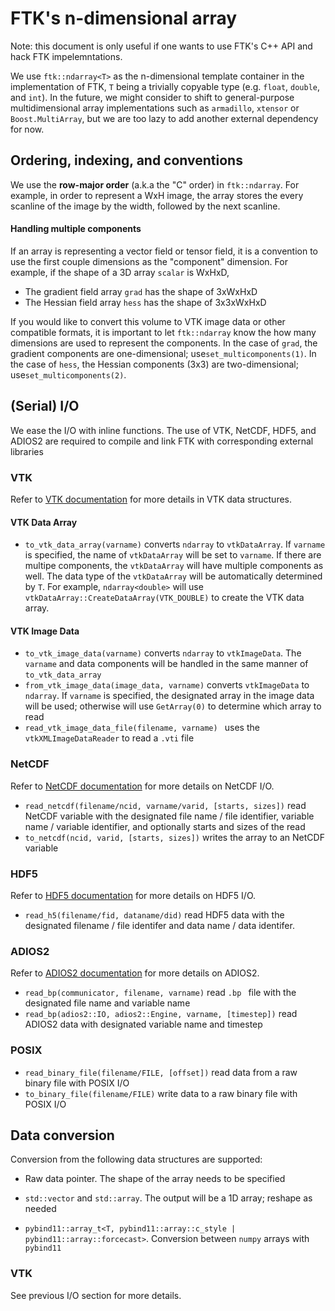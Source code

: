 # FTK's n-dimensional array

Note: this document is only useful if one wants to use FTK's C++ API and hack FTK impelemntations.  

We use `ftk::ndarray<T>` as the n-dimensional template container in the implementation of FTK, `T` being a trivially copyable type (e.g. `float`, `double`, and `int`).  In the future, we might consider to shift to general-purpose multidimensional array implementations such as `armadillo`, `xtensor` or `Boost.MultiArray`, but we are too lazy to add another external dependency for now.  

## Ordering, indexing, and conventions

We use the **row-major order** (a.k.a the "C" order) in  `ftk::ndarray`.  For example, in order to represent a WxH image, the array stores the every scanline of the image by the width, followed by the next scanline.

#### Handling multiple components

If an array is representing a vector field or tensor field, it is a convention to use the first couple dimensions as the "component" dimension.  For example, if the shape of a 3D array `scalar` is WxHxD,

* The gradient field array `grad` has the shape of 3xWxHxD
* The Hessian field array `hess` has the shape of 3x3xWxHxD

If you would like to convert this volume to VTK image data or other compatible formats, it is important to let `ftk::ndarray` know the how many dimensions are used to represent the components.  In the case of `grad`, the gradient components are one-dimensional; use`set_multicomponents(1)`.  In the case of `hess`, the Hessian components (3x3) are two-dimensional; use`set_multicomponents(2)`. 

## (Serial) I/O

We ease the I/O with inline functions.  The use of VTK, NetCDF, HDF5, and ADIOS2 are required to compile and link FTK with corresponding external libraries

### VTK

Refer to [VTK documentation](https://vtk.org/documentation/) for more details in VTK data structures.

#### VTK Data Array

* `to_vtk_data_array(varname)` converts `ndarray` to `vtkDataArray`.  If `varname` is specified, the name of `vtkDataArray` will be set to `varname`.   If there are multipe components, the  `vtkDataArray` will have multiple components as well.  The data type of the `vtkDataArray` will be automatically determined by `T`.  For example, `ndarray<double>` will use `vtkDataArray::CreateDataArray(VTK_DOUBLE)` to create the VTK data array.  

#### VTK Image Data

* `to_vtk_image_data(varname)` converts `ndarray` to `vtkImageData`.  The `varname` and data components will be handled in the same manner of `to_vtk_data_array`
* `from_vtk_image_data(image_data, varname)` converts `vtkImageData` to `ndarray`.  If `varname` is specified, the designated array in the image data will be used; otherwise will use  `GetArray(0)` to determine which array to read
* `read_vtk_image_data_file(filename, varname) ` uses the `vtkXMLImageDataReader` to read a `.vti` file

### NetCDF

Refer to [NetCDF documentation](https://www.unidata.ucar.edu/software/netcdf/docs/netcdf_documentation.html) for more details on NetCDF I/O. 

* `read_netcdf(filename/ncid, varname/varid, [starts, sizes])` read NetCDF variable with the designated file name / file identifier, variable name / variable identifier, and optionally starts and sizes of the read
* `to_netcdf(ncid, varid, [starts, sizes])` writes the array to an NetCDF variable

### HDF5

Refer to [HDF5 documentation](https://support.hdfgroup.org/HDF5/doc/) for more details on HDF5 I/O.

* `read_h5(filename/fid, dataname/did)` read HDF5 data with the designated filename / file identifer and data name / data identifer. 

### ADIOS2

Refer to [ADIOS2 documentation](https://adios2.readthedocs.io/en/latest/) for more details on ADIOS2.

* `read_bp(communicator, filename, varname)` read `.bp ` file with the designated file name and variable name
* `read_bp(adios2::IO, adios2::Engine, varname, [timestep])` read ADIOS2 data with designated variable name and timestep

### POSIX

* `read_binary_file(filename/FILE, [offset])` read data from a raw binary file with POSIX I/O
* `to_binary_file(filename/FILE)` write data to a raw binary file with POSIX I/O

## Data conversion

Conversion from the following data structures are supported:

* Raw data pointer.  The shape of the array needs to be specified 
* `std::vector` and `std::array`.  The output will be a 1D array; reshape as needed

* `pybind11::array_t<T, pybind11::array::c_style | pybind11::array::forcecast>`.  Conversion between `numpy` arrays with `pybind11`

### VTK

See previous I/O section for more details.



